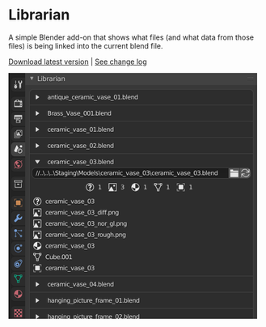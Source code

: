 # Librarian

A simple Blender add-on that shows what files (and what data from those files) is being linked into the current blend file.

[Download latest version](https://github.com/gregzaal/librarian/archive/refs/heads/master.zip) | [See change log](https://github.com/gregzaal/librarian/commits/master)

![screenshot](https://github.com/gregzaal/librarian/raw/master/screenshot.png)
